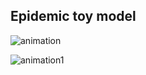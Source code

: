 ## Epidemic toy model
![animation](https://github.com/leonkloker/miscellaneous-scripts/assets/114433346/29f367cd-5caf-421c-a4c3-ebd09b9635da)

![animation1](https://github.com/leonkloker/miscellaneous-scripts/assets/114433346/448ca7fc-3f6f-416d-9e8d-ffcbcaea48c9)
